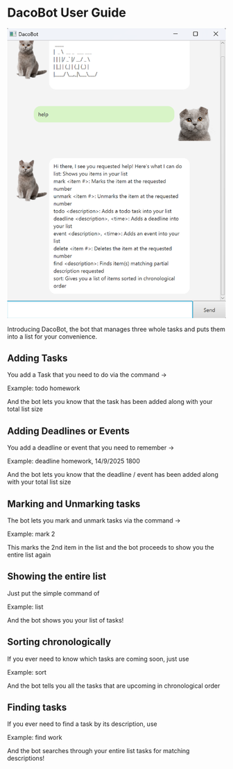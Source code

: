 # DacoBot User Guide

![Product Screenshot](docs/Ui.png)

Introducing DacoBot, the bot that manages three whole tasks and puts them into a list for your convenience. 

## Adding Tasks

You add a Task that you need to do via the command ->

Example: todo homework

And the bot lets you know that the task has been added along with your total list size

## Adding Deadlines or Events

You add a deadline or event that you need to remember ->

Example: deadline homework, 14/9/2025 1800


And the bot lets you know that the deadline / event has been added along with your total list size

## Marking and Unmarking tasks

The bot lets you mark and unmark tasks via the command ->

Example: mark 2

This marks the 2nd item in the list and the bot proceeds to show you the entire list again


## Showing the entire list

Just put the simple command of

Example: list

And the bot shows you your list of tasks!

## Sorting chronologically

If you ever need to know which tasks are coming soon, just use

Example: sort

And the bot tells you all the tasks that are upcoming in chronological order

## Finding tasks

If you ever need to find a task by its description, use

Example: find work

And the bot searches through your entire list tasks for matching descriptions!